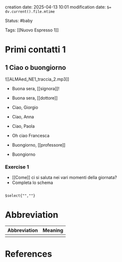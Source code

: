 creation date: 2025-04-13 10:01
modification date: `$= dv.current().file.mtime`

Status: #baby 

Tags: [[Nuovo Espresso 1]]

# Primi contatti 1

## 1 Ciao o buongiorno

![[ALMAed_NE1_traccia_2.mp3]]

- Buona sera, [[signora]]!
- Buona sera, [[dottore]]

- Ciao, Giorgio
- Ciao, Anna

- Ciao, Paola
- Oh ciao Francesca

- Buongiorno, [[professore]]
- Buongiorno


### Exercise 1

- [[Come]] ci si saluta nei vari momenti della giornata?
- Completa lo schema

```exercise

$select{"",""}
```










# Abbreviation

| Abbreviation | Meaning |
| ------------ | ------- |
|              |         |


# References